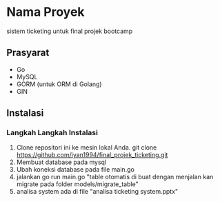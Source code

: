 # Nama Proyek

sistem ticketing untuk final projek bootcamp


## Prasyarat

- Go 
- MySQL 
- GORM (untuk ORM di Golang)
- GIN

## Instalasi


### Langkah Langkah Instalasi

1. Clone repositori ini ke mesin lokal Anda.
   git clone https://github.com/iyan1994/final_projek_ticketing.git 
2. Membuat database pada mysql 
3. Ubah koneksi database pada file main.go 
4. jalankan go run main.go "table otomatis di buat dengan menjalan kan migrate pada folder models/migrate_table"
5. analisa system ada di file "analisa ticketing system.pptx"